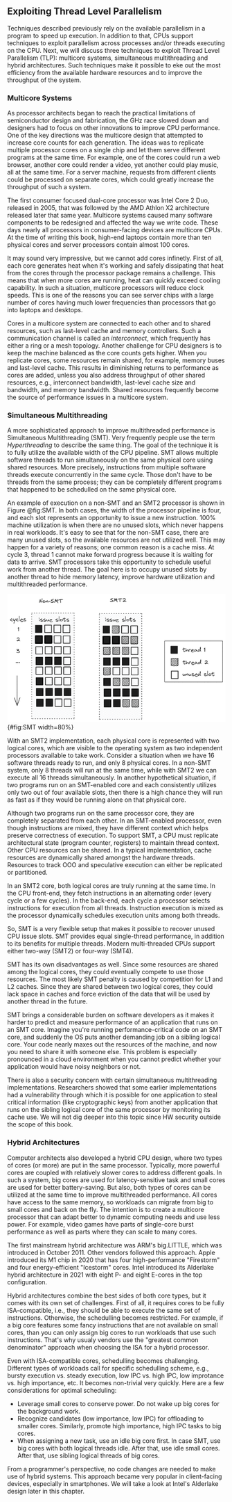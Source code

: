 ## Exploiting Thread Level Parallelism

Techniques described previously rely on the available parallelism in a program to speed up execution. In addition to that, CPUs support techniques to exploit parallelism across processes and/or threads executing on the CPU. Next, we will discuss three techniques to exploit Thread Level Parallelism (TLP): multicore systems, simultaneous multithreading and hybrid architectures. Such techniques make it possible to eke out the most efficiency from the available hardware resources and to improve the throughput of the system.

### Multicore Systems

As processor architects began to reach the practical limitations of semiconductor design and fabrication, the GHz race slowed down and designers had to focus on other innovations to improve CPU performance. One of the key directions was the multicore design that attempted to increase core counts for each generation. The ideas was to replicate multiple processor cores on a single chip and let them serve different programs at the same time. For example, one of the cores could run a web browser, another core could render a video, yet another could play music, all at the same time. For a server machine, requests from different clients could be processed on separate cores, which could greatly increase the throughput of such a system.

The first consumer focused dual-core processor was Intel Core 2 Duo, released in 2005, that was followed by the AMD Athlon X2 architecture released later that same year. Multicore systems caused many software components to be redesigned and affected the way we write code. These days nearly all processors in consumer-facing devices are multicore CPUs. At the time of writing this book, high-end laptops contain more than ten physical cores and server processors contain almost 100 cores.

It may sound very impressive, but we cannot add cores infinetly. First of all, each core generates heat when it's working and safely dissipating that heat from the cores through the processor package remains a challenge. This means that when more cores are running, heat can quickly exceed cooling capability. In such a situation, multicore processors will reduce clock speeds. This is one of the reasons you can see server chips with a large number of cores having much lower frequencies than processors that go into laptops and desktops.

Cores in a multicore system are connected to each other and to shared resources, such as last-level cache and memory controllers. Such a communication channel is called an *interconnect*, which frequently has either a ring or a mesh topology. Another challenge for CPU designers is to keep the machine balanced as the core counts gets higher. When you replicate cores, some resources remain shared, for example, memory buses and last-level cache. This results in diminishing returns to performance as cores are added, unless you also address throughput of other shared resources, e.g., interconnect bandwidth, last-level cache size and bandwidth, and memory bandwidth. Shared resources frequently become the source of performance issues in a multicore system.

### Simultaneous Multithreading

A more sophisticated approach to improve multithreaded performance is Simultaneous Multithreading (SMT). Very frequently people use the term *Hyperthreading* to describe the same thing. The goal of the technique it is to fully utilize the available width of the CPU pipeline. SMT allows multiple software threads to run simultaneously on the same physical core using shared resources. More precisely, instructions from multiple software threads execute concurrently in the same cycle. Those don't have to be threads from the same process; they can be completely different programs that happened to be schedulled on the same physical core. 

An example of execution on a non-SMT and an SMT2 processor is shown in Figure @fig:SMT. In both cases, the width of the processor pipeline is four, and each slot represents an opportunity to issue a new instruction. 100% machine utilization is when there are no unused slots, which never happens in real workloads. It's easy to see that for the non-SMT case, there are many unused slots, so the available resources are not utilized well. This may happen for a variety of reasons; one common reason is a cache miss. At cycle 3, thread 1 cannot make forward progress because it is waiting for data to arrive. SMT processors take this opportunity to schedule useful work from another thread. The goal here is to occupy unused slots by another thread to hide memory latency, improve hardware utilization and multithreaded performance.

![Execution on a 4-wide non-SMT and a 4-wide SMT2 processor.](../../img/uarch/SMT.png){#fig:SMT width=80%}

With an SMT2 implementation, each physical core is represented with two logical cores, which are visible to the operating system as two independent processors available to take work. Consider a situation when we have 16 software threads ready to run, and only 8 physical cores. In a non-SMT system, only 8 threads will run at the same time, while with SMT2 we can execute all 16 threads simultaneously. In another hypothetical situation, if two programs run on an SMT-enabled core and each consistently utilizes only two out of four available slots, then there is a high chance they will run as fast as if they would be running alone on that physical core.

Although two programs run on the same processor core, they are completely separated from each other. In an SMT-enabled processor, even though instructions are mixed, they have different context which helps preserve correctness of execution. To support SMT, a CPU must replicate architectural state (program counter, registers) to maintain thread context. Other CPU resources can be shared. In a typical implementation, cache resources are dynamically shared amongst the hardware threads. Resources to track OOO and speculative execution can either be replicated or partitioned.

In an SMT2 core, both logical cores are truly running at the same time. In the CPU front-end, they fetch instructions in an alternating order (every cycle or a few cycles). In the back-end, each cycle a processor selects instructions for execution from all threads. Instruction execution is mixed as the processor dynamically schedules execution units among both threads.

So, SMT is a very flexible setup that makes it possible to recover unused CPU issue slots. SMT provides equal single-thread performance, in addition to its benefits for multiple threads. Modern multi-threaded CPUs support either two-way (SMT2) or four-way (SMT4).

SMT has its own disadvantages as well. Since some resources are shared among the logical cores, they could eventually compete to use those resources. The most likely SMT penalty is caused by competition for L1 and L2 caches. Since they are shared between two logical cores, they could lack space in caches and force eviction of the data that will be used by another thread in the future.

SMT brings a considerable burden on software developers as it makes it harder to predict and measure performance of an application that runs on an SMT core. Imagine you're running performance-critical code on an SMT core, and suddenly the OS puts another demanding job on a sibling logical core. Your code nearly maxes out the resources of the machine, and now you need to share it with someone else. This problem is especially pronounced in a cloud environment when you cannot predict whether your application would have noisy neighbors or not.

There is also a security concern with certain simultaneous multithreading implementations. Researchers showed that some earlier implementations had a vulnerability through which it is possible for one application to steal critical information (like cryptographic keys) from another application that runs on the sibling logical core of the same processor by monitoring its cache use. We will not dig deeper into this topic since HW security outside the scope of this book.

### Hybrid Architectures

Computer architects also developed a hybrid CPU design, where two types of cores (or more) are put in the same processor. Typically, more powerful cores are coupled with relatively slower cores to address different goals. In such a system, big cores are used for latency-sensitive task and small cores are used for better battery-saving. But also, both types of cores can be utilized at the same time to improve multithreaded performance. All cores have access to the same memory, so workloads can migrate from big to small cores and back on the fly. The intention is to create a multicore processor that can adapt better to dynamic computing needs and use less power. For example, video games have parts of single-core burst performance as well as parts where they can scale to many cores.

The first mainstream hybrid architecture was ARM's big.LITTLE, which was introduced in October 2011. Other vendors followed this approach. Apple introduced its M1 chip in 2020 that has four high-performance "Firestorm" and four energy-efficient "Icestorm" cores. Intel introduced its Alderlake hybrid architecture in 2021 with eight P- and eight E-cores in the top configuration.

Hybrid architectures combine the best sides of both core types, but it comes with its own set of challenges. First of all, it requires cores to be fully ISA-compatible, i.e., they should be able to execute the same set of instructions. Otherwise, the schedulling becomes restricted. For example, if a big core features some fancy instructions that are not available on small cores, than you can only assign big cores to run workloads that use such instructions. That's why usualy vendors use the "greatest common denominator" approach when choosing the ISA for a hybrid processor.

Even with ISA-compatible cores, schedulling becomes challenging. Different types of workloads call for specific schedulling scheme, e.g., bursty execution vs. steady execution, low IPC vs. high IPC, low improtance vs. high importance, etc. It becomes non-trivial very quickly. Here are a few considerations for optimal scheduling:

* Leverage small cores to conserve power. Do not wake up big cores for the background work.
* Recognize candidates (low importance, low IPC) for offloading to smaller cores. Similarly, promote high importance, high IPC tasks to big cores.
* When assigning a new task, use an idle big core first. In case SMT, use big cores with both logical threads idle. After that, use idle small cores. After that, use sibling logical threads of big cores.

From a programmer's perspective, no code changes are needed to make use of hybrid systems. This approach became very popular in client-facing devices, especially in smartphones. We will take a look at Intel's Alderlake design later in this chapter.

